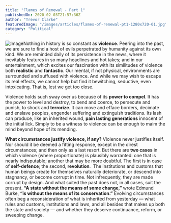 ```yaml
---
title: "Flames of Renewal - Part 1"
publishedOn: 2020-02-03T21:57:36Z
author: "Trevor Clarke"
featuredImage: "/images/articles/flames-of-renewal-pt1-1280x720-01.jpg"
category: "Political"
---
```


![Image](/images/articles/flames-of-renewal-pt1-1280x720-01.jpg)Nothing in history is so constant as **violence**. Peering into the past, we are sure to find a host of evils perpetrated by humanity against its own kind. We are reminded daily of its persistence in the news, where it inevitably features in so many headlines and hot takes; and in our entertainment, which excites our fascination with its similitudes of violence both **realistic** and **fantastic**. Our mental, if not physical, environments are surrounded and suffused with violence. And while we may wish to escape its real effects, we cannot help but find it bewitching, seductive, even intoxicating. That is, lest we get too close.

Violence holds such sway over us because of its **power to compel**. It has the power to level and destroy, to bend and coerce, to persecute and punish, to shock and **terrorize**. It can move and efface borders, decimate and enslave peoples, engender suffering and extinguish traditions. Its lash can produce, like an inherited wound, **pain lasting generations** innocent of the initial lick. Simply to be a witness to violence can be enough to maim the mind beyond hope of its mending.

**What circumstances justify violence, if any?** Violence never justifies itself. Nor should it be deemed a fitting response, except in the direst circumstances; and then only as a last resort. But there are **two cases** in which violence (where proportionate) is plausibly warranted: one that is nearly indisputable; another that may be more doubtful. The first is in case of **self-defence**; the second, **revolution**.
‍
The institutions and customs that human beings create for themselves naturally deteriorate, or descend into stagnancy, or become corrupt in time. Not infrequently, they are made corrupt by design. And what suited the past does not, in all cases, suit the present. **“A state without the means of some change,”** wrote Edmund Burke, **“is without the means of its conservation.”** Evolving circumstances often beg a reconsideration of what is inherited from yesterday — what rules and customs, institutions and laws, and all besides that makes up both the state and society — and whether they deserve continuance, reform, or sweeping change.
